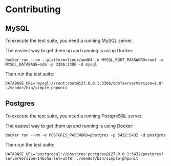 # Contributing

## MySQL

To execute the test suite, you need a running MySQL server.

The easiest way to get them up and running is using Docker:

    docker run --rm --platform=linux/amd64 -e MYSQL_ROOT_PASSWORD=root -e MYSQL_DATABASE=odm -p 3306:3306 -d mysql

Then run the test suite:

    DATABASE_URL='mysql://root:root@127.0.0.1:3306/odm?serverVersion=8.0' ./vendor/bin/simple-phpunit

## Postgres

To execute the test suite, you need a running PostgreSQL server.

The easiest way to get them up and running is using Docker:

    docker run --rm -e POSTGRES_PASSWORD=postgres -p 5432:5432 -d postgres

Then run the test suite:

    DATABASE_URL='postgresql://postgres:postgres@127.0.0.1:5432/postgres?serverVersion=14&charset=utf8' ./vendor/bin/simple-phpunit
